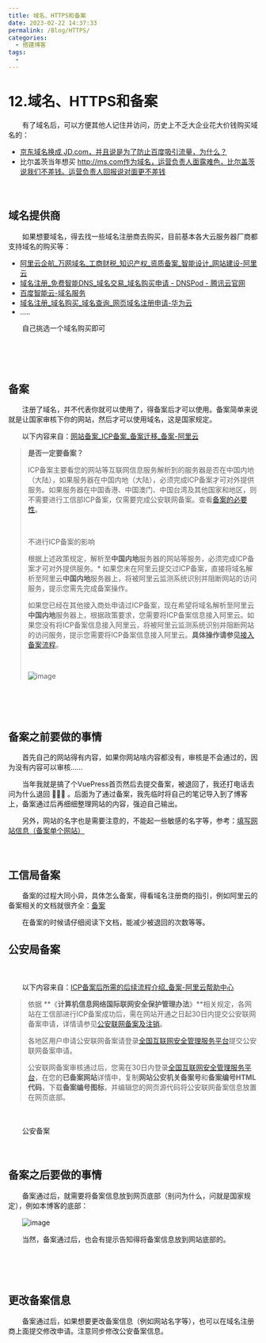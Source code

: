 ```yaml
---
title: 域名、HTTPS和备案
date: 2023-02-22 14:37:33
permalink: /Blog/HTTPS/
categories:
  - 搭建博客
tags:
  - 
---
```

# 12.域名、HTTPS和备案

　　有了域名后，可以方便其他人记住并访问，历史上不乏大企业花大价钱购买域名的：

* [京东域名换成 JD.com，并且说是为了防止百度吸引流量，为什么？](https://mp.weixin.qq.com/s?__biz=MjM5NzcxNDIyMQ==&mid=2649928130&idx=1&sn=dc46b2c9c3904161a1a9889b6c658f21&chksm=bed3d18089a45896884d779ba3961adea21a2cc4e19fed99464fafbecfea035ed6dcbca5d03f&scene=27)
* 比尔盖茨当年想买 http://ms.com作为域名，运营负责人面露难色，比尔盖茨说我们不差钱。运营负责人回报说对面更不差钱

　　‍

## 域名提供商

　　如果想要域名，得去找一些域名注册商去购买，目前基本各大云服务器厂商都支持域名的购买等：

* [阿里云企航_万网域名_工商财税_知识产权_资质备案_智能设计_网站建设-阿里云](https://wanwang.aliyun.com/)
* [域名注册_免费智能DNS_域名交易_域名购买申请 - DNSPod - 腾讯云官网](https://dnspod.cloud.tencent.com/)
* [百度智能云-域名服务](https://cloud.baidu.com/product/bcd.html)
* [域名注册_域名购买_域名查询_网页域名注册申请-华为云](https://www.huaweicloud.com/product/domain.html)
* .....

　　自己挑选一个域名购买即可

　　‍

　　‍

## 备案

　　注册了域名，并不代表你就可以使用了，得备案后才可以使用。备案简单来说就是让国家审核下你的网站，然后才可以使用域名，这是国家规定。

　　以下内容来自：[网站备案_ICP备案_备案迁移_备案-阿里云](https://beian.aliyun.com/)

> **是否一定要备案？**
>
> ICP备案主要看您的网站等互联网信息服务解析到的服务器是否在中国内地（大陆），如果服务器在中国内地（大陆），必须完成ICP备案才可对外提供服务。如果服务器在中国香港、中国澳门、中国台湾及其他国家和地区，则不需要进行工信部ICP备案，仅需要完成公安联网备案。查看[备案的必要性](https://help.aliyun.com/document_detail/147840.html?spm=5176.27804673.J_9865808500.14.379a7365mLJQwL)。
>
> ‍
>
> 不进行ICP备案的影响
>
> 根据上述政策规定，解析至**中国内地**服务器的网站等服务，必须完成ICP备案才可对外提供服务。* 如果您未在阿里云提交过ICP备案，直接将域名解析至阿里云**中国内地**服务器上，将被阿里云监测系统识别并阻断网站的访问服务，提示您需先完成备案操作。
>
> 如果您已经在其他接入商处申请过ICP备案，现在希望将域名解析至阿里云**中国内地**服务器上，根据政策要求，您需要将ICP备案信息接入阿里云。如果您没有将ICP备案信息接入阿里云，将被阿里云监测系统识别并阻断网站的访问服务，提示您需要将ICP备案信息接入阿里云。**具体操作请参见**​[接入备案流程](https://help.aliyun.com/document_detail/36924.htm#task-1580330 "主体和域名均已通过其他服务商成功备案，现需要将服务商变更为阿里云或将阿里云添加为该网站的新增服务商，需要在阿里云接入备案。本文为您介绍接入备案的操作流程。")。
>
> ‍
>
> ![image](https://image.peterjxl.com/blog/image-20230222075601-55q7q12.png)​

　　‍

　　​​

## 备案之前要做的事情

　　首先自己的网站得有内容，如果你网站啥内容都没有，审核是不会通过的，因为没有内容可以审核……

　　当年我就是搞了个VuePress首页然后去提交备案，被退回了，我还打电话去问为什么退回 🤣🤣🤣 。后面为了通过备案，我先临时将自己的笔记导入到了博客上，备案通过后再细细整理网站的内容，强迫自己输出。

　　另外，网站的名字也是需要注意的，不能起一些敏感的名字等，参考：[填写网站信息（备案单个网站）](https://help.aliyun.com/document_detail/36948.html#section-3u2-v69-gw0)

　　‍

## 工信局备案

　　备案的过程大同小异，具体怎么备案，得看域名注册商的指引，例如阿里云的备案相关的文档就很齐全：[备案](https://help.aliyun.com/product/35468.html)

　　在备案的时候请仔细阅读下文档，能减少被退回的次数等等。

## 公安局备案

　　‍

　　以下内容来自：[ICP备案后所需的后续流程介绍_备案-阿里云帮助中心](https://help.aliyun.com/document_detail/146190.html)

> 依据 **《**计算机信息网络国际联网安全保护管理办法**》**相关规定，各网站在工信部进行ICP备案成功后，需在网站开通之日起30日内提交公安联网备案申请，详情请参见[公安联网备案及注销](https://help.aliyun.com/document_detail/43898.htm#concept-dw1-2sl-zdb)。
>
> 各地区用户申请公安联网备案请登录[全国互联网安全管理服务平台](http://www.beian.gov.cn/portal/index?spm=a2c4g.11186623.2.1.SRC9LP)提交公安联网备案申请。
>
> 公安联网备案审核通过后，您需在30日内登录[全国互联网安全管理服务平台](http://www.beian.gov.cn/portal/index.do)，在您的**已备案网站**详情中，复制**网站公安机关备案号**和**备案编号HTML代码**，下载**备案编号图标**，并编辑您的网页源代码将公安联网备案信息放置在网页底部。

　　‍

　　公安备案

　　‍

## 备案之后要做的事情

　　备案通过后，就需要将备案信息放到网页底部（别问为什么，问就是国家规定），例如本博客的底部：

　　​![image](https://image.peterjxl.com/blog/image-20230222080236-y0hc3t2.png)​

　　当然，备案通过后，也会有提示告知得将备案信息放到网站底部的。

　　‍

　　‍

## 更改备案信息

　　备案通过后，如果想要更改备案信息（例如网站名字等），也可以在域名注册商上面提交修改申请。注意同步修改公安备案信息。
